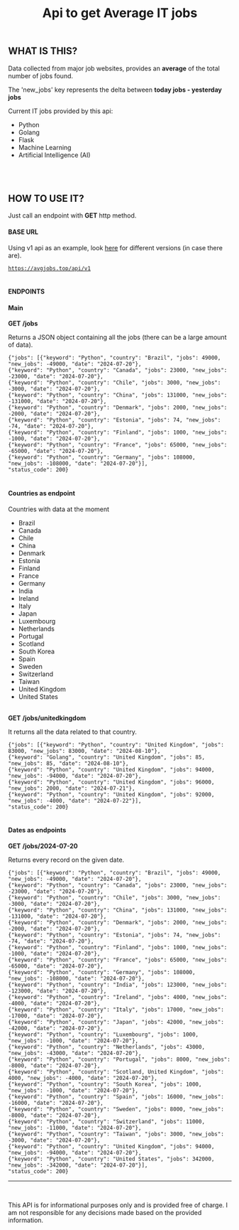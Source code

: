 <body>
<header>
<h1>
Api to get Average IT jobs
</h1>
</header>
<section>
<div>
<h2>WHAT IS THIS?</h2>
<p>
Data collected from major job websites, provides an <strong>average</strong> of the total number of jobs found.
</p>
<p>
The 'new_jobs' key represents the delta between <strong>today jobs - yesterday jobs</strong>
</p>
<p>Current IT jobs provided by this api:</p>
<ul>
<li>Python</li>
<li>Golang</li>
<li>Flask</li>
<li>Machine Learning</li>
<li>Artificial Intelligence (AI)</li>
</ul>
<br/>
<br/>
<h2>HOW TO USE IT?</h2>
<p>
Just call an endpoint with <b>GET</b> http method.
</p>
<h4>BASE URL</h4>
<p>
Using v1 api as an example, look <a href="#changelog">here</a> for different versions (in case there are).
</p>
<code><a href="https://avgjobs.top/api/v1">https://avgjobs.top/api/v1</a></code>
<br/>
<br/>
<h4>ENDPOINTS</h4>
<h4>Main</h4>
<b>GET</b>
<b>/jobs</b>
<p>Returns a JSON object containing all the jobs (there can be a large amount of data).</p>
<div id="jobs">
<code>{"jobs": [{"keyword": "Python", "country": "Brazil", "jobs": 49000, "new_jobs": -49000, "date": "2024-07-20"},
{"keyword": "Python", "country": "Canada", "jobs": 23000, "new_jobs": -23000, "date": "2024-07-20"},
{"keyword": "Python", "country": "Chile", "jobs": 3000, "new_jobs": -3000, "date": "2024-07-20"},
{"keyword": "Python", "country": "China", "jobs": 131000, "new_jobs": -131000, "date": "2024-07-20"},
{"keyword": "Python", "country": "Denmark", "jobs": 2000, "new_jobs": -2000, "date": "2024-07-20"},
{"keyword": "Python", "country": "Estonia", "jobs": 74, "new_jobs": -74, "date": "2024-07-20"},
{"keyword": "Python", "country": "Finland", "jobs": 1000, "new_jobs": -1000, "date": "2024-07-20"},
{"keyword": "Python", "country": "France", "jobs": 65000, "new_jobs": -65000, "date": "2024-07-20"},
{"keyword": "Python", "country": "Germany", "jobs": 108000, "new_jobs": -108000, "date": "2024-07-20"}],
"status_code": 200}
</code>
</div>
<br/>
<h4>Countries as endpoint</h4>
<p>Countries with data at the moment</p>
<ul>
<li>Brazil</li>
<li>Canada</li>
<li>Chile</li>
<li>China</li>
<li>Denmark</li>
<li>Estonia</li>
<li>Finland</li>
<li>France</li>
<li>Germany</li>
<li>India</li>
<li>Ireland</li>
<li>Italy</li>
<li>Japan</li>
<li>Luxembourg</li>
<li>Netherlands</li>
<li>Portugal</li>
<li>Scotland</li>
<li>South Korea</li>
<li>Spain</li>
<li>Sweden</li>
<li>Switzerland</li>
<li>Taiwan</li>
<li>United Kingdom</li>
<li>United States</li>
</ul>
<br/>
<b>GET</b>
<b>/jobs/unitedkingdom</b>
<br>
<p>It returns all the data related to that country.</p>
<div id="jobs">
<code>{"jobs": [{"keyword": "Python", "country": "United Kingdom", "jobs": 83000, "new_jobs": 83000, "date": "2024-08-10"},
{"keyword": "Golang", "country": "United Kingdom", "jobs": 85, "new_jobs": 85, "date": "2024-08-10"},
{"keyword": "Python", "country": "United Kingdom", "jobs": 94000, "new_jobs": -94000, "date": "2024-07-20"},
{"keyword": "Python", "country": "United Kingdom", "jobs": 96000, "new_jobs": 2000, "date": "2024-07-21"},
{"keyword": "Python", "country": "United Kingdom", "jobs": 92000, "new_jobs": -4000, "date": "2024-07-22"}],
"status_code": 200}
</code>
</div>
<br>
<h4>Dates as endpoints</h4>
<b>GET</b>
<b>/jobs/2024-07-20</b>
<br>
<p>Returns every record on the given date.</p>
<div id="jobs">
<code>{"jobs": [{"keyword": "Python", "country": "Brazil", "jobs": 49000, "new_jobs": -49000, "date": "2024-07-20"},
{"keyword": "Python", "country": "Canada", "jobs": 23000, "new_jobs": -23000, "date": "2024-07-20"},
{"keyword": "Python", "country": "Chile", "jobs": 3000, "new_jobs": -3000, "date": "2024-07-20"},
{"keyword": "Python", "country": "China", "jobs": 131000, "new_jobs": -131000, "date": "2024-07-20"},
{"keyword": "Python", "country": "Denmark", "jobs": 2000, "new_jobs": -2000, "date": "2024-07-20"},
{"keyword": "Python", "country": "Estonia", "jobs": 74, "new_jobs": -74, "date": "2024-07-20"},
{"keyword": "Python", "country": "Finland", "jobs": 1000, "new_jobs": -1000, "date": "2024-07-20"},
{"keyword": "Python", "country": "France", "jobs": 65000, "new_jobs": -65000, "date": "2024-07-20"},
{"keyword": "Python", "country": "Germany", "jobs": 108000, "new_jobs": -108000, "date": "2024-07-20"},
{"keyword": "Python", "country": "India", "jobs": 123000, "new_jobs": -123000, "date": "2024-07-20"},
{"keyword": "Python", "country": "Ireland", "jobs": 4000, "new_jobs": -4000, "date": "2024-07-20"},
{"keyword": "Python", "country": "Italy", "jobs": 17000, "new_jobs": -17000, "date": "2024-07-20"},
{"keyword": "Python", "country": "Japan", "jobs": 42000, "new_jobs": -42000, "date": "2024-07-20"},
{"keyword": "Python", "country": "Luxembourg", "jobs": 1000, "new_jobs": -1000, "date": "2024-07-20"},
{"keyword": "Python", "country": "Netherlands", "jobs": 43000, "new_jobs": -43000, "date": "2024-07-20"},
{"keyword": "Python", "country": "Portugal", "jobs": 8000, "new_jobs": -8000, "date": "2024-07-20"},
{"keyword": "Python", "country": "Scotland, United Kingdom", "jobs": 4000, "new_jobs": -4000, "date": "2024-07-20"},
{"keyword": "Python", "country": "South Korea", "jobs": 1000, "new_jobs": -1000, "date": "2024-07-20"},
{"keyword": "Python", "country": "Spain", "jobs": 16000, "new_jobs": -16000, "date": "2024-07-20"},
{"keyword": "Python", "country": "Sweden", "jobs": 8000, "new_jobs": -8000, "date": "2024-07-20"},
{"keyword": "Python", "country": "Switzerland", "jobs": 11000, "new_jobs": -11000, "date": "2024-07-20"},
{"keyword": "Python", "country": "Taiwan", "jobs": 3000, "new_jobs": -3000, "date": "2024-07-20"},
{"keyword": "Python", "country": "United Kingdom", "jobs": 94000, "new_jobs": -94000, "date": "2024-07-20"},
{"keyword": "Python", "country": "United States", "jobs": 342000, "new_jobs": -342000, "date": "2024-07-20"}],
"status_code": 200}
</code>
</div>
</div>
</section>
<hr/>
<br/>
<p>This API is for informational purposes only and is provided free of charge. I am not responsible for any decisions made based on the provided information.</p>
</body>
